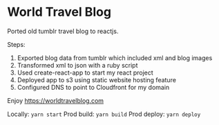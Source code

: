 # World Travel Blog

Ported old tumblr travel blog to reactjs.

Steps:
1. Exported blog data from tumblr which included xml and blog images
2. Transformed xml to json with a ruby script
3. Used create-react-app to start my react project
4. Deployed app to s3 using static website hosting feature
5. Configured DNS to point to Cloudfront for my domain

Enjoy https://worldtravelblog.com


Locally: `yarn start`
Prod build: `yarn build`
Prod deploy: `yarn deploy`
